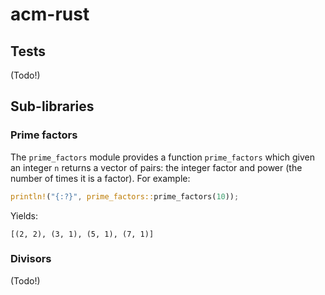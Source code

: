 # acm-rust

## Tests
(Todo!)

## Sub-libraries

### Prime factors
The `prime_factors` module provides a function `prime_factors` which given an
integer `n` returns a vector of pairs: the integer factor and power (the number
of times it is a factor). For example:
```rust
println!("{:?}", prime_factors::prime_factors(10));
```
Yields:
```
[(2, 2), (3, 1), (5, 1), (7, 1)]
```

### Divisors
(Todo!)
